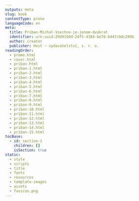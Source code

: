 ```yaml
---
outputs: meta
slug: book
contentType: prose
languageCode: en
meta:
  title: Priban-Michal-Vsechno-je-jenom-dvakrat
  identifier: urn:uuid:29d919dd-24f5-4384-be78-b447c9dc299b
  author: creator
  publisher: Host – vydavatelství, s. r. o.
readingOrder:
  - promo.html
  - cover.html
  - priban.html
  - priban-1.html
  - priban-2.html
  - priban-3.html
  - priban-4.html
  - priban-5.html
  - priban-6.html
  - priban-7.html
  - priban-8.html
  - priban-9.html
  - priban-10.html
  - priban-11.html
  - priban-12.html
  - priban-13.html
  - priban-14.html
  - priban-15.html
tocBase:
  - id: section-1
    children: []
    isSection: true
static:
  - style
  - scripts
  - title
  - fonts
  - resources
  - template-images
  - assets
  - favicon.png
---
```

